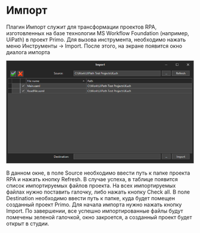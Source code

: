 # Импорт

Плагин Импорт служит для трансформации проектов RPA, изготовленных на базе технологии MS Workflow Foundation (например, UiPath) в проект Primo. Для вызова инструмента, необходимо нажать меню Инструменты -> Import. После этого, на экране появится окно диалога импорта

![](<../../.gitbook/assets/image (347).png>)

В данном окне, в поле Source необходимо ввести путь к папке проекта RPA и нажать кнопку Refresh. В случае успеха, в таблице появится список импортируемых файлов проекта. На всех импортируемых файлах нужно поставить галочку, либо нажать кнопку Check all. В поле Destination необходимо ввести путь к папке, куда будет помещен созданный проект Primo. Для начала импорта нужно нажать кнопку Import. По завершении, все успешно импортированные файлы будут помечены зеленой галочкой, окно закроется, а созданный проект будет открыт в студии.
